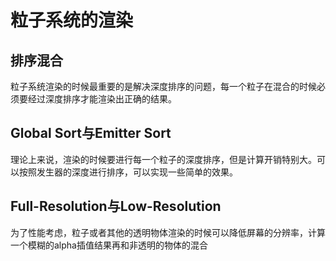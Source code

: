 # 粒子系统的渲染

## 排序混合
粒子系统渲染的时候最重要的是解决深度排序的问题，每一个粒子在混合的时候必须要经过深度排序才能渲染出正确的结果。

## Global Sort与Emitter Sort
理论上来说，渲染的时候要进行每一个粒子的深度排序，但是计算开销特别大。可以按照发生器的深度进行排序，可以实现一些简单的效果。

## Full-Resolution与Low-Resolution
为了性能考虑，粒子或者其他的透明物体渲染的时候可以降低屏幕的分辨率，计算一个模糊的alpha插值结果再和非透明的物体的混合

